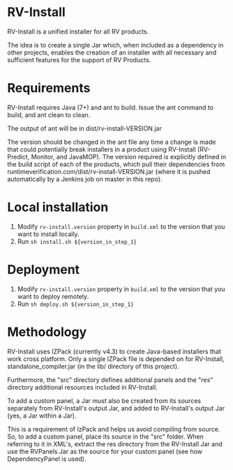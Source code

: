 # RV-Install

RV-Install is a unified installer for all RV products.

The idea is to create a single Jar which, when included as a dependency in other projects,
enables the creation of an installer with all necessary and sufficient features for the
support of RV Products.

# Requirements

RV-Install requires Java (7+) and ant to build.  Issue the ant command to build, and ant clean
to clean.

The output of ant will be in dist/rv-install-VERSION.jar

The version should be changed in the ant file any time a change is made that could potentially break
installers in a product using RV-Install (RV-Predict, Monitor, and JavaMOP).  The version required is
explicitly defined in the build script of each of the products, which pull their dependencies from
runtimeverification.com/dist/rv-install-VERSION.jar (where it is pushed automatically by a Jenkins
job on master in this repo).

# Local installation

1. Modify `rv-install.version` property in `build.xml` to the version that you want to install locally.  
2. Run `sh install.sh ${version_in_step_1}`

# Deployment

1. Modify `rv-install.version` property in `build.xml` to the version that you want to deploy remotely.
2. Run `sh deploy.sh ${version_in_step_1}`

# Methodology

RV-Install uses IZPack (currently v4.3) to create Java-based installers that work
cross platform.  Only a single IZPack file is depended on for RV-Install, standalone_compiler.jar
(in the lib/ directory of this project).

Furthermore, the "src" directory defines additional panels and the "res" directory additional
resources included in RV-Install.

To add a custom panel, a Jar must also be created from its sources separately from RV-Install's output
Jar, and added to RV-Install's output Jar (yes, a Jar within a Jar).

This is a requirement of IzPack and helps us avoid compiling from source.  So, to add a custom panel, place
its source in the "src" folder.  When referring to it in XML's, extract the res directory from the RV-Install
Jar and use the RVPanels Jar as the source for your custom panel (see how DependencyPanel is used).
